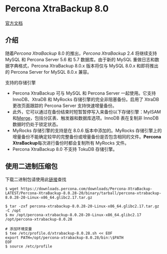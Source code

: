 # Percona XtraBackup 8.0

[官方文档](https://docs.percona.com/percona-xtrabackup/8.0/installation.html)

## 介绍

随着*Percona XtraBackup* 8.0 的推出，*Percona XtraBackup* 2.4 将继续支持 MySQL 和 Percona Server 5.6 和 5.7 数据库。由于新的 MySQL 重做日志和数据字典格式，Percona XtraBackup 8.0.x 版本将仅与 MySQL 8.0.x 和即将推出的 Percona Server for MySQL 8.0.x 兼容。

支持的存储引擎

- Percona XtraBackup 可与 MySQL 和 Percona Server 一起使用。它支持 InnoDB、XtraDB 和 MyRocks 存储引擎的完全非阻塞备份。启用了 XtraDB 更改页面跟踪的 Percona Server 支持快速增量备份。
- 此外，它可以通过在备份结束时短暂暂停写入来备份以下存储引擎：MyISAM 和[Merge](https://docs.percona.com/percona-xtrabackup/8.0/glossary.html#term-.MRG)，包括分区表、触发器和数据库选项。InnoDB 表在复制非 InnoDB 数据时仍处于锁定状态。
- MyRocks 存储引擎的支持是在 8.0.6 版本中添加的。MyRocks 存储引擎上的增量备份不能确定较早的完整备份或增量备份是否包含相同的文件。**Percona XtraBackup**每次进行备份时都会复制所有 MyRocks 文件。
- Percona XtraBackup 8.0 不支持 TokuDB 存储引擎。

## 使用二进制压缩包

下载二进制包请使用此[链接](https://www.percona.com/downloads/Percona-XtraBackup-LATEST/)查找

```shell
$ wget https://downloads.percona.com/downloads/Percona-XtraBackup-LATEST/Percona-XtraBackup-8.0.28-20/binary/tarball/percona-xtrabackup-8.0.28-20-Linux-x86_64.glibc2.17.tar.gz

$ tar -zxf percona-xtrabackup-8.0.28-20-Linux-x86_64.glibc2.17.tar.gz -C /opt
$ mv /opt/percona-xtrabackup-8.0.28-20-Linux-x86_64.glibc2.17 /opt/percona-xtrabackup-8.0.28

# 添加环境变量
$ tee /etc/profile.d/xtrabackup-8.0.28.sh << EOF
export PATH=/opt/percona-xtrabackup-8.0.28/bin:\$PATH
EOF
$ source /etc/profile
```





